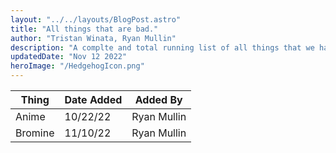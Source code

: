 ```yaml
---
layout: "../../layouts/BlogPost.astro"
title: "All things that are bad."
author: "Tristan Winata, Ryan Mullin"
description: "A complte and total running list of all things that we hate"
updatedDate: "Nov 12 2022"
heroImage: "/HedgehogIcon.png"
---
```


| Thing        | Date Added|  Added By  |
|--------------|-----------|------------|
| Anime        | 10/22/22  |Ryan Mullin |
| Bromine      | 11/10/22  | Ryan Mullin       |